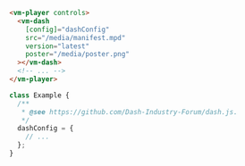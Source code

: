 ```html {2-7} title="example.html"
<vm-player controls>
  <vm-dash
    [config]="dashConfig"
    src="/media/manifest.mpd"
    version="latest"
    poster="/media/poster.png"
  ></vm-dash>
  <!-- ... -->
</vm-player>
```

```ts title="example.ts"
class Example {
  /**
   * @see https://github.com/Dash-Industry-Forum/dash.js.
   */
  dashConfig = {
    // ...
  };
}
```
